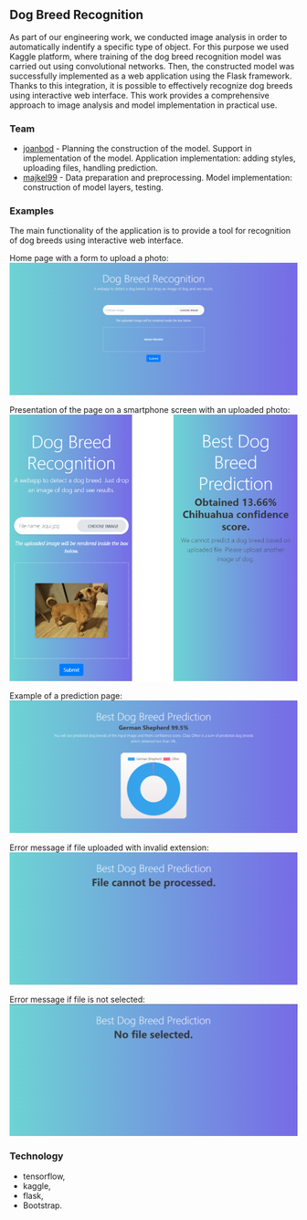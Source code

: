 ## Dog Breed Recognition
As part of our engineering work, we conducted image analysis in order to automatically indentify a specific type of object. For this purpose we used Kaggle
platform, where training of the dog breed recognition model was carried out using
convolutional networks. Then, the constructed model was successfully implemented
as a web application using the Flask framework. Thanks to this integration, it is possible to effectively recognize dog breeds using interactive web interface. This work
provides a comprehensive approach to image analysis and model implementation in
practical use.

### Team
- [joanbod](https://github.com/joanbod) - Planning the construction of the model. Support in implementation of the model. Application implementation: adding styles, uploading files, handling prediction.
- [majkel99](https://github.com/majkel99) - Data preparation and preprocessing. Model implementation: construction of model layers, testing.

### Examples
The main functionality of the application is to provide a tool for recognition of dog breeds using interactive web interface.

Home page with a form to upload a photo:
![ Home page with a form to upload a photo](images/main_page.png)

Presentation of the page on a smartphone screen with an uploaded photo:
![Presentation of the page on a smartphone screen with an uploaded photo](images/responsive.png)

Example of a prediction page:
![Example of a prediction page](images/prediction_made.png)

Error message if file uploaded with invalid extension:
![Error message if file uploaded with invalid extension](images/file_cannot_be_processed.png)

Error message if file is not selected:
![Error message if file is not selected](images/no_selected_file.png)

### Technology
- tensorflow, 
- kaggle,
- flask,
- Bootstrap.
